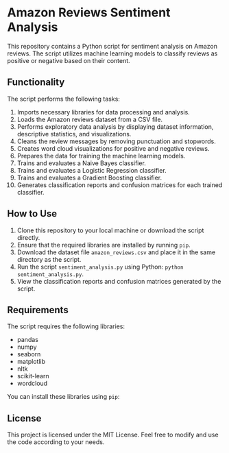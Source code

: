 # Amazon Reviews Sentiment Analysis

This repository contains a Python script for sentiment analysis on Amazon reviews. The script utilizes machine learning models to classify reviews as positive or negative based on their content.

## Functionality

The script performs the following tasks:

1.  Imports necessary libraries for data processing and analysis.
2.  Loads the Amazon reviews dataset from a CSV file.
3.  Performs exploratory data analysis by displaying dataset information, descriptive statistics, and visualizations.
4.  Cleans the review messages by removing punctuation and stopwords.
5.  Creates word cloud visualizations for positive and negative reviews.
6.  Prepares the data for training the machine learning models.
7.  Trains and evaluates a Naive Bayes classifier.
8.  Trains and evaluates a Logistic Regression classifier.
9.  Trains and evaluates a Gradient Boosting classifier.
10.  Generates classification reports and confusion matrices for each trained classifier.

## How to Use

1.  Clone this repository to your local machine or download the script directly.
2.  Ensure that the required libraries are installed by running `pip`.
3.  Download the dataset file `amazon_reviews.csv` and place it in the same directory as the script.
4.  Run the script `sentiment_analysis.py` using Python: `python sentiment_analysis.py`.
5.  View the classification reports and confusion matrices generated by the script.

## Requirements

The script requires the following libraries:

-   pandas
-   numpy
-   seaborn
-   matplotlib
-   nltk
-   scikit-learn
-   wordcloud

You can install these libraries using `pip`:

## License

This project is licensed under the MIT License. Feel free to modify and use the code according to your needs.